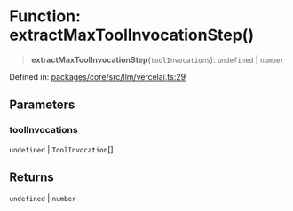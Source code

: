 # Function: extractMaxToolInvocationStep()

> **extractMaxToolInvocationStep**(`toolInvocations`): `undefined` \| `number`

Defined in: [packages/core/src/llm/vercelai.ts:29](https://github.com/GeoDaCenter/openassistant/blob/28e38a23cf528ccfe10391135d12fba8d3e385da/packages/core/src/llm/vercelai.ts#L29)

## Parameters

### toolInvocations

`undefined` | `ToolInvocation`[]

## Returns

`undefined` \| `number`
